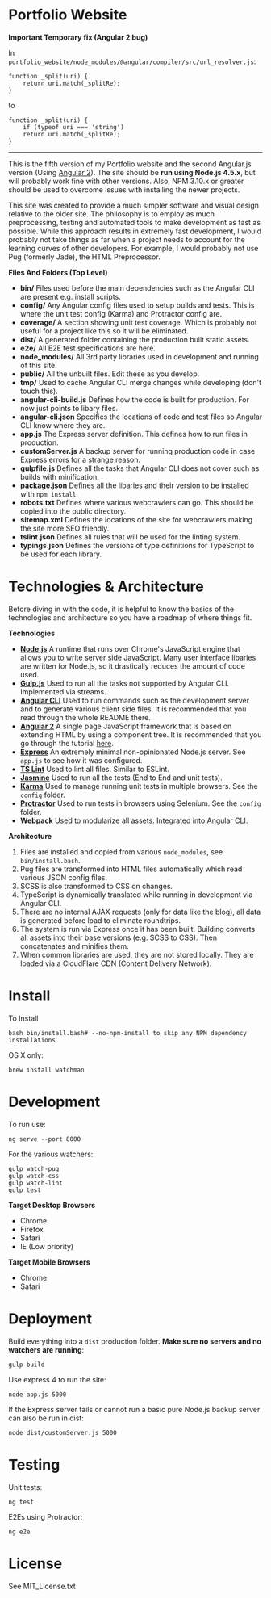 Portfolio Website
=================
**Important Temporary fix (Angular 2 bug)**

In `portfolio_website/node_modules/@angular/compiler/src/url_resolver.js`:

```
function _split(uri) {
    return uri.match(_splitRe);
}

```
to
```
function _split(uri) {
    if (typeof uri === 'string')
    return uri.match(_splitRe);
}
```
---

This is the fifth version of my Portfolio website and the second Angular.js version (Using [Angular 2](https://angular.io/)). The site should be **run using Node.js 4.5.x**, but will probably work fine with other versions. Also, NPM 3.10.x or greater should be used to overcome issues with installing the newer projects.

This site was created to provide a much simpler software and visual design relative to the older site. The philosophy is to employ as much preprocessing, testing and automated tools to make development as fast as possible. While this approach results in extremely fast development, I would probably not take things as far when a project needs to account for the learning curves of other developers. For example, I would probably not use Pug (formerly Jade), the HTML Preprocessor.

**Files And Folders (Top Level)**
 * **bin/** Files used before the main dependencies such as the Angular CLI are present e.g. install scripts.
 * **config/** Any Angular config files used to setup builds and tests. This is where the unit test config (Karma) and Protractor config are.
 * **coverage/** A section showing unit test coverage. Which is probably not useful for a project like this so it will be eliminated.
 * **dist/** A generated folder containing the production built static assets.
 * **e2e/** All E2E test specifications are here.
 * **node_modules/** All 3rd party libraries used in development and running of this site.
 * **public/** All the unbuilt files. Edit these as you develop.
 * **tmp/** Used to cache Angular CLI merge changes while developing (don't touch this).
 * **angular-cli-build.js** Defines how the code is built for production. For now just points to libary files.
 * **angular-cli.json** Specifies the locations of code and test files so Angular CLI know where they are.
 * **app.js** The Express server definition. This defines how to run files in production.
 * **customServer.js** A backup server for running production code in case Express errors for a strange reason.
 * **gulpfile.js** Defines all the tasks that Angular CLI does not cover such as builds with minification.
 * **package.json** Defines all the libaries and their version to be installed with `npm install`.
 * **robots.txt** Defines where various webcrawlers can go. This should be copied into the public directory.
 * **sitemap.xml** Defines the locations of the site for webcrawlers making the site more SEO friendly.
 * **tslint.json** Defines all rules that will be used for the linting system.
 * **typings.json** Defines the versions of type definitions for TypeScript to be used for each library.

Technologies & Architecture
===========================
Before diving in with the code, it is helpful to know the basics of the technologies and architecture so you have a roadmap of where things fit.

**Technologies**
 * **[Node.js](https://nodejs.org/en/)** A runtime that runs over Chrome's JavaScript engine that allows you to write server side JavaScript. Many user interface libaries are written for Node.js, so it drastically reduces the amount of code used.
 * **[Gulp.js](https://nodejs.org/en/)** Used to run all the tasks not supported by Angular CLI. Implemented via streams.
 * **[Angular CLI](https://github.com/angular/angular-cli)** Used to run commands such as the development server and to generate various client side files. It is recommended that you read through the whole README there.
 * **[Angular 2](https://angular.io/)** A single page JavaScript framework that is based on extending HTML by using a component tree. It is recommended that you go through the tutorial [here](https://angular.io/docs/ts/latest/tutorial/).
 * **[Express](http://expressjs.com/)** An extremely minimal non-opinionated Node.js server. See `app.js` to see how it was configured. 
 * **[TS Lint](https://palantir.github.io/tslint/)** Used to lint all files. Similar to ESLint.
 * **[Jasmine](http://jasmine.github.io/2.4/introduction.html)** Used to run all the tests (End to End and unit tests).
 * **[Karma](https://karma-runner.github.io/1.0/index.html)** Used to manage running unit tests in multiple browsers. See the `config` folder.
 * **[Protractor](http://www.protractortest.org/#/)** Used to run tests in browsers using Selenium. See the `config` folder.
 * **[Webpack](http://webpack.github.io/docs/what-is-webpack.html)** Used to modularize all assets. Integrated into Angular CLI.

**Architecture**
 
 1. Files are installed and copied from various `node_modules`, see `bin/install.bash`.
 2. Pug files are transformed into HTML files automatically which read various JSON config files.
 3. SCSS is also transformed to CSS on changes.
 4. TypeScript is dynamically translated while running in development via Angular CLI.
 5. There are no internal AJAX requests (only for data like the blog), all data is generated before load to eliminate roundtrips.
 6. The system is run via Express once it has been built. Building converts all assets into their base versions (e.g. SCSS to CSS). Then concatenates and minifies them.
 7. When common libraries are used, they are not stored locally. They are loaded via a CloudFlare CDN (Content Delivery Network).

Install
=======
To Install

    bash bin/install.bash# --no-npm-install to skip any NPM dependency installations

OS X only:

    brew install watchman

Development
===========
To run use:

    ng serve --port 8000

For the various watchers:

    gulp watch-pug
    gulp watch-css
    gulp watch-lint
    gulp test

**Target Desktop Browsers**
  * Chrome
  * Firefox
  * Safari
  * IE (Low priority)

**Target Mobile Browsers**
  * Chrome
  * Safari

Deployment
==========
Build everything into a `dist` production folder. **Make sure no servers and no watchers are running**:

    gulp build

Use express 4 to run the site:

    node app.js 5000

If the Express server fails or cannot run a basic pure Node.js backup server can also be run in dist:

    node dist/customServer.js 5000

Testing
=======
Unit tests:

    ng test

E2Es using Protractor:

    ng e2e

License
=======
See MIT_License.txt

